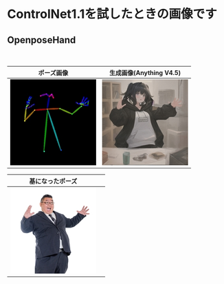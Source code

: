 # **ControlNet1.1を試したときの画像です**

## **OpenposeHand**
<br>

|  ポーズ画像  |  生成画像(Anything V4.5)  |
| ---- | ---- |
|  ![](images/hand2.jpg)  |  ![](images/hand3.jpg)


|  基になったポーズ  |   |
| ---- | ---- |
|  ![](images/hand1.jpg)  ||